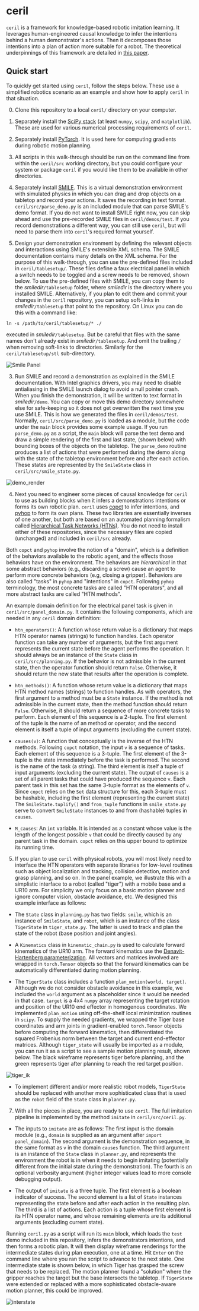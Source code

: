 # ceril

`ceril` is a framework for knowledge-based robotic imitation learning.  It leverages human-engineered causal knowledge to infer the intentions behind a human demonstrator's actions.  Then it decomposes those intentions into a plan of action more suitable for a robot.  The theoretical underpinnings of this framework are detailed in [this paper](https://doi.org/10.1109/TCDS.2017.2651643).

## Quick start

To quickly get started using `ceril`, follow the steps below.  These use a simplified robotics scenario as an example and show how to apply `ceril` in that situation.

0. Clone this repository to a local `ceril/` directory on your computer.

0. Separately install the [SciPy stack](https://www.scipy.org/) (at least `numpy`, `scipy`, and `matplotlib`).  These are used for various numerical processing requirements of `ceril`.

0. Separately install [PyTorch](https://pytorch.org/).  It is used here for computing gradients during robotic motion planning.

0.  All scripts in this walk-through should be run on the command line from within the `ceril/src` working directory, but you could configure your system or package `ceril` if you would like them to be available in other directories.

1. Separately install [SMILE](https://github.com/dwhuang/SMILE/releases/tag/v1.1.0).  This is a virtual demonstration environment with simulated physics in which you can drag and drop objects on a tabletop and record your actions.  It saves the recording in text format.  `ceril/src/parse_demo.py` is an included module that can parse SMILE's demo format.  If you do not want to install SMILE right now, you can skip ahead and use the pre-recorded SMILE files in `ceril/demos/test`.  If you record demonstrations a different way, you can still use `ceril`, but will need to parse them into `ceril`'s required format yourself.

2. Design your demonstration environment by defining the relevant objects and interactions using SMILE's extensible XML schema.  The SMILE documentation contains many details on the XML schema.  For the purpose of this walk-through, you can use the pre-defined files included in `ceril/tablesetup/`.  These files define a faux electrical panel in which a switch needs to be toggled and a screw needs to be removed, shown below.  To use the pre-defined files with SMILE, you can copy them to the _smiledir_`/tablesetup` folder, where _smiledir_ is the directory where you installed SMILE.  Alternatively, if you plan to edit them and commit your changes in the `ceril` repository, you can setup soft-links in _smiledir_`/tablesetup` that point to the repository.  On Linux you can do this with a command like:

`ln -s /path/to/ceril/tablesetup/* ./`

executed in _smiledir_`/tablesetup`.  But be careful that files with the same names don't already exist in _smiledir_`/tablesetup`.  And omit the trailing `/` when removing soft-links to directories.  Similarly for the `ceril/tablesetup/stl` sub-directory.

![Smile Panel](https://user-images.githubusercontent.com/6537102/77976367-d0302d80-72ca-11ea-8df4-0db7aeec6592.png)

3. Run SMILE and record a demonstration as explained in the SMILE documentation.  With Intel graphics drivers, you may need to disable antialiasing in the SMILE launch dialog to avoid a null pointer crash.  When you finish the demonstration, it will be written to text format in _smiledir_`/demo`.  You can copy or move this demo directory somewhere else for safe-keeping so it does not get overwritten the next time you use SMILE.  This is how we generated the files in `ceril/demos/test`.  Normally, `ceril/src/parse_demo.py` is loaded as a module, but the code under the `main` block provides some example usage.  If you run `parse_demo.py` as a script, the `main` block will parse the test demo and draw a simple rendering of the first and last state, (shown below) with bounding boxes of the objects on the tabletop.  The `parse_demo` routine produces a list of actions that were performed during the demo along with the state of the tabletop environment before and after each action.  These states are represented by the `SmileState` class in `ceril/src/smile_state.py`.

![demo_render](https://user-images.githubusercontent.com/6537102/77977695-631e9700-72ce-11ea-9be5-5681d2172d36.png)

4. Next you need to engineer some pieces of causal knowledge for `ceril` to use as building blocks when it infers a demonstrations intentions or forms its own robotic plan.  `ceril` uses [copct](https://github.com/garrettkatz/copct) to infer intentions, and [pyhop](https://bitbucket.org/dananau/pyhop/src/default/) to form its own plans.  These two libraries are essentially inverses of one another, but both are based on an automated planning formalism called [Hierarchical Task Networks (HTNs)](https://en.wikipedia.org/wiki/Hierarchical_task_network).  You do not need to install either of these repositories, since the necessary files are copied (unchanged) and included in `ceril/src` already.

Both `copct` and `pyhop` involve the notion of a "domain", which is a definition of the behaviors available to the robotic agent, and the effects those behaviors have on the environment.  The behaviors are _hierarchical_ in that some abstract behaviors (e.g., discarding a screw) cause an agent to perform more concrete behaviors (e.g, closing a gripper).  Behaviors are also called "tasks" in `pyhop` and "intentions" in `copct`.  Following `pyhop` terminology, the most concrete tasks are called "HTN operators", and all more abstract tasks are called "HTN methods".

An example domain definition for the electrical panel task is given in `ceril/src/panel_domain.py`.  It contains the following components, which are needed in any `ceril` domain definition:

- `htn_operators()`: A function whose return value is a dictionary that maps HTN operator names (strings) to function handles.  Each operator function can take any number of arguments, but the first argument represents the current state before the agent performs the operation.  It should always be an instance of the `State` class in `ceril/src/planning.py`.  If the behavior is not admissible in the current state, then the operator function should return `False`.  Otherwise, it should return the new state that results after the operation is complete.

- `htn_methods()`: A function whose return value is a dictionary that maps HTN method names (strings) to function handles.  As with operators, the first argument to a method must be a `State` instance.  If the method is not admissible in the current state, then the method function should return `False`.  Otherwise, it should return a sequence of more concrete tasks to perform.  Each element of this sequence is a 2-tuple.  The first element of the tuple is the name of an method or operator, and the second element is itself a tuple of input arguments (excluding the current state).

- `causes(v)`: A function that conceptually is the inverse of the HTN methods.  Following `copct` notation, the input `v` is a sequence of tasks.  Each element of this sequence is a 3-tuple.  The first element of the 3-tuple is the state immediately before the task is performed.  The second is the name of the task (a string).  The third element is itself a tuple of input arguments (excluding the current state).  The output of `causes` is a set of all parent tasks that could have produced the sequence `v`.  Each parent task in this set has the same 3-tuple format as the elements of `v`.  Since `copct` relies on the `Set` data structure for this, each 3-tuple must be hashable, including the first element (representing the current state)  The `SmileState.tuplify()` and `from_tuple` functions in `smile_state.py` serve to convert `SmileState` instances to and from (hashable) tuples in `causes`.

- `M_causes`: An `int` variable.  It is intended as a constant whose value is the length of the longest possible `v` that could be directly caused by any parent task in the domain.  `copct` relies on this upper bound to optimize its running time.

5. If you plan to use `ceril` with physical robots, you will most likely need to interface the HTN operators with separate libraries for low-level routines such as object localization and tracking, collision detection, motion and grasp planning, and so on.  In the panel example, we illustrate this with a simplistic interface to a robot (called "tiger") with a mobile base and a UR10 arm.  For simplicity we only focus on a basic motion planner and ignore computer vision, obstacle avoidance, etc.  We designed this example interface as follows:

- The `State` class in `planning.py` has two fields: `smile`, which is an instance of `SmileState`, and `robot`, which is an instance of the class `TigerState` in `tiger_state.py`.  The latter is used to track and plan the state of the robot (base position and joint angles).

- A `Kinematics` class in `kinematic_chain.py` is used to calculate forward kinematics of the UR10 arm.  The forward kinematics use the [Denavit-Hartenberg parameterization](https://en.wikipedia.org/wiki/Denavit%E2%80%93Hartenberg_parameters).  All vectors and matrices involved are wrapped in `torch.Tensor` objects so that the forward kinematics can be automatically differentiated during motion planning.

- The `TigerState` class includes a function `plan_motion(world, target)`.  Although we do not consider obstacle avoidance in this example, we included the `world` argument as a placeholder since it would be needed in that case.  `target` is a 4x4 `numpy` array representing the target rotation and position of the UR10 end effector in homogenous coordinates.  We implemented `plan_motion` using off-the-shelf local minimization routines in `scipy`.  To supply the needed gradients, we wrapped the Tiger base coordinates and arm joints in gradient-enabled `torch.Tensor` objects before computing the forward kinematics, then differentiated the squared Frobenius norm between the target and current end-effector matrices.  Although `tiger_state` will usually be imported as a module, you can run it as a script to see a sample motion planning result, shown below.  The black wireframe represents tiger before planning, and the green represents tiger after planning to reach the red target position.

![tiger_ik](https://user-images.githubusercontent.com/6537102/77981452-fdcfa380-72d7-11ea-8831-334f95419c94.png)

- To implement different and/or more realistic robot models, `TigerState` should be replaced with another more sophisticated class that is used as the `robot` field of the `State` class in `planner.py`.

7. With all the pieces in place, you are ready to use `ceril`.  The full imitation pipeline is implemented by the method `imitate` in `ceril/src/ceril.py`. 

- The inputs to `imitate` are as follows: The first input is the domain module (e.g., `domain` is supplied as an argument after `import panel_domain`).  The second argument is the demonstration sequence, in the same format as `v` in the domain `causes` function.  The third argument is an instance of the `State` class in `planner.py`, and represents the environment the robot is in when it needs to begin imitating (potentially different from the initial state during the demonstration).  The fourth is an optional verbosity argument (higher integer values lead to more console debugging output).

- The output of `imitate` is a three tuple.  The first element is a boolean indicator of success.  The second element is a list of `State` instances representing the state before and after each action in the resulting plan.  The third is a list of actions.  Each action is a tuple whose first element is its HTN operator name, and whose remaining elements are its additional arguments (excluding current state).

Running `ceril.py` as a script will run its `main` block, which loads the `test` demo included in this repository, infers the demonstrators intentions, and then forms a robotic plan.  It will then display wireframe renderings for the intermediate states during plan execution, one at a time.  Hit `Enter` on the command line where you ran the script to advance to the next state.  One intermediate state is shown below, in which Tiger has grasped the screw that needs to be replaced.  The motion planner found a "solution" where the gripper reaches the target but the base intersects the tabletop.  If `TigerState` were extended or replaced with a more sophisticated obstacle-aware motion planner, this could be improved.

![interstate](https://user-images.githubusercontent.com/6537102/77982752-12616b00-72db-11ea-9992-246436b7c64e.png)
